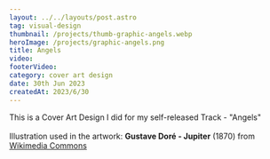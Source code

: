 ```yaml
---
layout: ../../layouts/post.astro
tag: visual-design
thumbnail: /projects/thumb-graphic-angels.webp
heroImage: /projects/graphic-angels.png
title: Angels
video:
footerVideo: 
category: cover art design
date: 30th Jun 2023
createdAt: 2023/6/30
---
```

<div>
This is a Cover Art Design I did for my self-released Track - "Angels"
</div>
<br>
<div>
Illustration used in the artwork: <b>Gustave Doré - Jupiter</b> (1870) from <a href="https://commons.wikimedia.org/wiki/Main_Page">Wikimedia Commons</a>
</div>